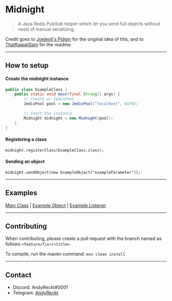 # Midnight
> A Java Redis PubSub helper which let you send full objects without need of manual serializing.

Credit goes to [Joeleoli's Pidgin](https://github.com/joeleoli/pidgin) for the original idea of this, and to [ThatKawaiiSam](https://github.com/thatkawaiisam/) for the readme.

---

## How to setup


#### Create the midnight instance
```java
public class ExampleClass {
    public static void main(final String[] args) {
        // Create ur JedisPool
        JedisPool pool = new JedisPool("localhost", 6379);
        
        // Start the instance
        Midnight midnight = new Midnight(pool);
    }
}

```
#### Registering a class

```
midnight.registerClass(ExampleClass.class);
```

#### Sending an object

```
midnight.sendObject(new ExampleObject("exampleParameter"));
```

---

## Examples

[Main Class](https://github.com/AndyReckt/Midnight/blob/main/src/main/java/me/andyreckt/midnight/example/Run.java)
| [Example Object](https://github.com/AndyReckt/Midnight/blob/main/src/main/java/me/andyreckt/midnight/example/ExampleObject.java)
| [Example Listener](https://github.com/AndyReckt/Midnight/blob/main/src/main/java/me/andyreckt/midnight/example/ExampleSubscriber.java)

---

## Contributing
When contributing, please create a pull request with the branch named as follows ``<feature/fix>/<title>``.

To compile, run the maven command: ``mvn clean install``

---

## Contact

- Discord: AndyReckt#0001
- Telegram: [AndyReckt](https://t.me/andyreckt)
